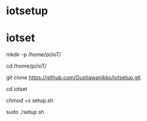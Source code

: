 # iotsetup
# iotset

mkdir -p /home/pi/ioT/

cd /home/pi/ioT/

git clone https://github.com/Gustiawanikko/iotsetup.git

cd iotset

chmod +x setup.sh

sudo ./setup.sh
